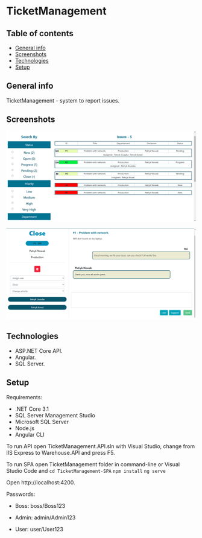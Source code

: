 # TicketManagement

## Table of contents

- [General info](#general-info)
- [Screenshots](#screenshots)
- [Technologies](#technologies)
- [Setup](#setup)

## General info

TicketManagement - system to report issues.

## Screenshots

![Example issues view](./img/exampleIssues.png)

![Example issue-detail view](./img/exampleIssueDetail.png)

## Technologies

- ASP.NET Core API.
- Angular.
- SQL Server.

## Setup

Requirements:

- .NET Core 3.1
- SQL Server Management Studio
- Microsoft SQL Server
- Node.js
- Angular CLI

To run API open TicketManagement.API.sln with Visual Studio, change from IIS Express to Warehouse.API and press F5.

To run SPA open TicketManagement folder in command-line or Visual Studio Code and
`cd TicketManagement-SPA`
`npm install`
`ng serve`

Open http://localhost:4200.

Passwords:

- Boss:
  boss/Boss123

- Admin:
  admin/Admin123

- User:
  user/User123
